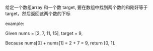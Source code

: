 给定一个数组array 和一个数 target, 要在数组中找到两个数的和刚好等于 target，然后返回这两个数的下标

example:

Given nums = [2, 7, 11, 15], target = 9,

Because nums[0] + nums[1] = 2 + 7 = 9,
return [0, 1].

